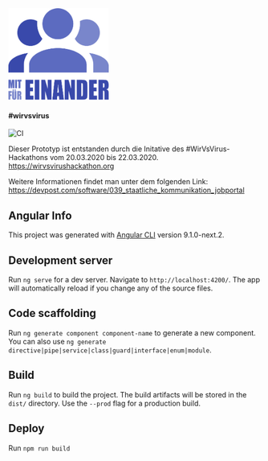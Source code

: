 <img src="./src/assets/logo.png" alt="logo" width="200">

<h4>#wirvsvirus</h4>

![CI](https://github.com/VoteAlex/wirvsvirus/workflows/CI/badge.svg?branch=master)

Dieser Prototyp ist entstanden durch die Initative des #WirVsVirus-Hackathons vom 20.03.2020 bis 22.03.2020. https://wirvsvirushackathon.org

Weitere Informationen findet man unter dem folgenden Link:
https://devpost.com/software/039_staatliche_kommunikation_jobportal

## Angular Info
This project was generated with [Angular CLI](https://github.com/angular/angular-cli) version 9.1.0-next.2.

## Development server

Run `ng serve` for a dev server. Navigate to `http://localhost:4200/`. The app will automatically reload if you change any of the source files.

## Code scaffolding

Run `ng generate component component-name` to generate a new component. You can also use `ng generate directive|pipe|service|class|guard|interface|enum|module`.

## Build

Run `ng build` to build the project. The build artifacts will be stored in the `dist/` directory. Use the `--prod` flag for a production build.


## Deploy 
Run `npm run build` 
